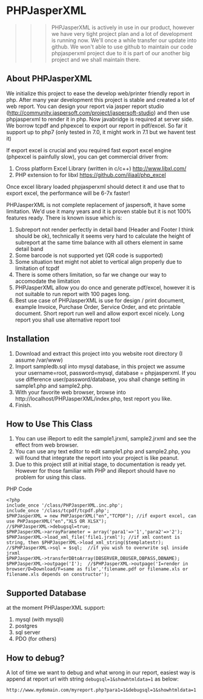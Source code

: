 PHPJasperXML
============

>>> PHPJasperXML is actively in use in our product, however we have very tight project plan and a lot of development is running now. We'll once a while transfer our update into github. We won't able to use github to maintain our code phpjasperxml project due to it is part of our another big project and we shall maintain there.


About PHPJasperXML
------------------
We initialize this project to ease the develop web/printer friendly report in php. After many year development this project is stable and created a lot of web report. You can design your report via jasper report studio (http://community.jaspersoft.com/project/jaspersoft-studio) and then use phpjasperxml to render it in php. Now javabridge is required at server side. We borrow tcpdf and phpexcel to export our report in pdf/excel. So far it support up to php7 (only tested in 7.0, it might work in 7.1 but we havent test it)

If export excel is crucial and you required fast export excel engine (phpexcel is painfully slow), you can get commercial driver from:
1. Cross platform Excel Library (written in c/c++) http://www.libxl.com/
2. PHP extension to for libxl https://github.com/iliaal/php_excel

Once excel library loaded phpjasperxml should detect it and use that to export excel, the performance will be 6-7x faster!

PHPJasperXML is not complete replacement of jaspersoft, it have some limitation. We'd use it many years and it is proven stable but it is not 100% features ready. There is known issue which is:
1. Subreport not render perfectly in detail band (Header and Footer I think should be ok), technically it seems very hard to calculate the  height of subreport at the same time balance with all others element in same detail band
2. Some barcode is not supported yet (QR code is supported)
3. Some situation text might not ablet to vertical align properly due to limitation of tcpdf
4. There is some others limitation, so far we change our way to accomodate the limitation
5. PHPJasperXML allow you do once and generate pdf/excel, however it is not suitable to run report with 100 pages long.
6. Best use case of PHPJasperXML is use for design / print document, example Invoice, Purchase Order, Service Order, and etc printable document. Short report run well and allow export excel nicely. Long report you shall use alternative report tool

Installation
------------------
1. Download and extract this project into you website root directory (I assume /var/www)
2. Import sampledb.sql into mysql database, in this project we assume your username=root, password=mysql, database = phpjasperxml. If you use difference user/password/database, you shall change setting in sample1.php and sample2.php.
3. With your favorite web browser, browse into http://localhost/PHPJasperXML/index.php, test report you like.
4. Finish.

How to Use This Class
------------------
1. You can use iReport to edit the sample1.jrxml, sample2.jrxml and see the effect from web browser.
2. You can use any text editor to edit sample1.php and sample2.php, you will found that integrate the report into your project is like peanut.
3. Due to this project still at initial stage, to documentation is ready yet. However for those familiar with PHP and iReport should have no problem for using this class.


PHP Code
```
<?php
include_once '/class/PHPJasperXML.inc.php';
include_once '/class/tcpdf/tcpdf.php';
$PHPJasperXML = new PHPJasperXML("en","TCPDF"); //if export excel, can use PHPJasperXML("en","XLS OR XLSX"); 
//$PHPJasperXML->debugsql=true;	
$PHPJasperXML->arrayParameter = array('para1'=>'1','para2'=>'2');
$PHPJasperXML->load_xml_file('file1.jrxml'); //if xml content is string, then $PHPJasperXML->load_xml_string($templatestr);
//$PHPJasperXML->sql = $sql;  //if you wish to overwrite sql inside jrxml
$PHPJasperXML->transferDBtoArray(DBSERVER,DBUSER,DBPASS,DBNAME);
$PHPJasperXML->outpage('I');  //$PHPJasperXML->outpage('I=render in browser/D=Download/F=same as file','filename.pdf or filename.xls or filename.xls depends on constructor');
```


Supported Database
------------------
at the moment PHPJasperXML support:
1. mysql (with mysqli)
2. postgres
3. sql server
4. PDO (for others)


How to debug?
-------------
A lot of time we want to debug and what wrong in our report, easiest way is append at report url with string `debugsql=1&showhtmldata=1` as below:

`http://www.mydomain.com/myreport.php?para1=1&debugsql=1&showhtmldata=1`
